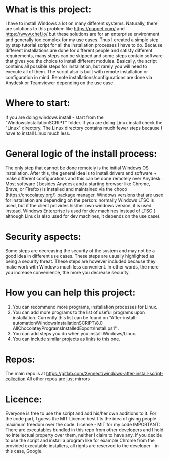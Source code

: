 # What is this project:
I have to install Windows a lot on many different systems. Naturally, there are solutions to this problem like https://puppet.com/ and https://www.chef.io/ but these solutions are for an enterprise environment and generally too complex for my use cases. Thus I created a simple step by step tutorial script for all the installation processes I have to do. Because different installations are done for different people and satisfy different requirements, many steps can be skipped and some steps contain software that gives you the choice to install different modules. Basically, the script contains all possible steps for installation, but rarely you will need to execute all of them. The script also is built with remote installation or configuration in mind. Remote installations/configurations are done via Anydesk or Teamviewer depending on the use case. 

# Where to start:
If you are doing windows install - start from the "WindowsInstallationSCRIPT" folder. If you are doing Linux install check the "Linux" directory. The Linux directory contains much fewer steps because I have to install Linux much less. 

# General logic of the install process:
The only step that cannot be done remotely is the initial Windows OS installation. After this, the general idea is to install drivers and software + make different configurations and this can be done remotely over Anydesk. Most software ( besides Anydesk and a starting browser like Chrome, Brave, or Firefox) is installed and maintained via the choco (https://chocolatey.org/) package manager. Windows versions that are used for installation are depending on the person: normally Windows LTSC is used, but if the client provides his/her own windows version, it is used instead. Windows Enterprise is used for dev machines instead of LTSC ( although Linux is also used for dev machines, it depends on the use case).

# Security aspects:
Some steps are decreasing the security of the system and may not be a good idea in different use cases. These steps are usually highlighted as being a security threat. These steps are however included because they make work with Windows much less convenient. In other words, the more you increase convenience, the more you decrease security. 

# How you can help this project:
1. You can recommend more programs, installation processes for Linux.
2. You can add more programs to the list of useful programs upon installation. Currently this list can be found on "After-install-automation\WindowsInstallationSCRIPT\8.0 AllChocolateyProgramsInstalledExport\Install.ps1" .
3. You can add steps you do when you install Windows/Linux.
4. You can include similar projects as links to this one.

# Repos:
The main repo is at https://gitlab.com/Xynnect/windows-after-install-script-collection 
All other repos are just mirrors

# Licence:
Everyone is free to use the script and add his/her own additions to it. For the code part, I guess the MIT Licence best fits the idea of giving people maximum freedom over the code. 
License - MIT for my code
IMPORTANT: There are executables bundled in this repo from other developers and I hold no intellectual property over them, neither I claim to have any. If you decide to use the script and install a program like for example Chrome from the provided executable installers, all rights are reserved to the developer - in this case, Google. 